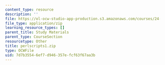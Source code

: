 ```yaml
---
content_type: resource
description: ''
file: https://ol-ocw-studio-app-production.s3.amazonaws.com/courses/24-964-topics-in-phonology-fall-2004/7d7b35546ef7d946357efcf63f67aa3b_perlscripts1.zip
file_type: application/zip
learning_resource_types: []
parent_title: Study Materials
parent_type: CourseSection
resourcetype: Other
title: perlscripts1.zip
type: OCWFile
uid: 7d7b3554-6ef7-d946-357e-fcf63f67aa3b
---
```

